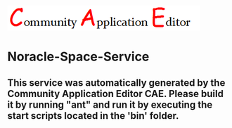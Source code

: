 ![CAE](https://github.com/CAE-Community-Application-Editor/microservice-Noracle-Space-Service/blob/master/img/logo.png)  

Noracle-Space-Service
===================


This service was automatically generated by the Community Application Editor CAE. Please build it by running "ant" and run it by executing the start scripts located in the 'bin' folder.
---------------
